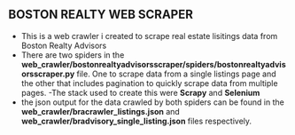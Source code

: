 ## BOSTON REALTY WEB SCRAPER

- This is a web crawler i created to scrape real estate lisitings data from Boston Realty Advisors
- There are two spiders in the __web_crawler/bostonrealtyadvisorsscraper/spiders/bostonrealtyadvisorsscraper.py__  file. One to scrape data from a single listings page and the other that includes pagination to quickly scrape data from multiple pages.
-The stack used to create this were **Scrapy** and **Selenium**
- the json output for the data crawled by both spiders can be found in the __web_crawler/bracrawler_listings.json__ and __web_crawler/bradvisory_single_listing.json__ files respectively.
